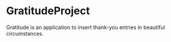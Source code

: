 # GratitudeProject
Gratitude is an application to insert thank-you entries in beautiful circumstances.
